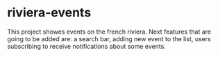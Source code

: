 # riviera-events
This project showes events on the french riviera. Next features that are going to be added are: a search bar, adding new event to the list, users subscribing to receive notifications about some events.
